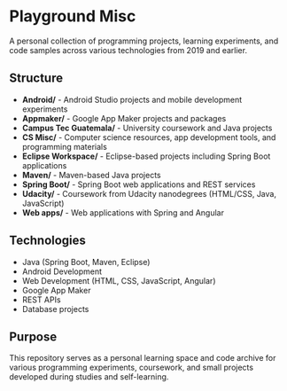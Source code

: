 # Playground Misc

A personal collection of programming projects, learning experiments, and code samples across various technologies from 2019 and earlier.

## Structure

- **Android/** - Android Studio projects and mobile development experiments
- **Appmaker/** - Google App Maker projects and packages
- **Campus Tec Guatemala/** - University coursework and Java projects
- **CS Misc/** - Computer science resources, app development tools, and programming materials
- **Eclipse Workspace/** - Eclipse-based projects including Spring Boot applications
- **Maven/** - Maven-based Java projects
- **Spring Boot/** - Spring Boot web applications and REST services
- **Udacity/** - Coursework from Udacity nanodegrees (HTML/CSS, Java, JavaScript)
- **Web apps/** - Web applications with Spring and Angular

## Technologies

- Java (Spring Boot, Maven, Eclipse)
- Android Development
- Web Development (HTML, CSS, JavaScript, Angular)
- Google App Maker
- REST APIs
- Database projects

## Purpose

This repository serves as a personal learning space and code archive for various programming experiments, coursework, and small projects developed during studies and self-learning.

